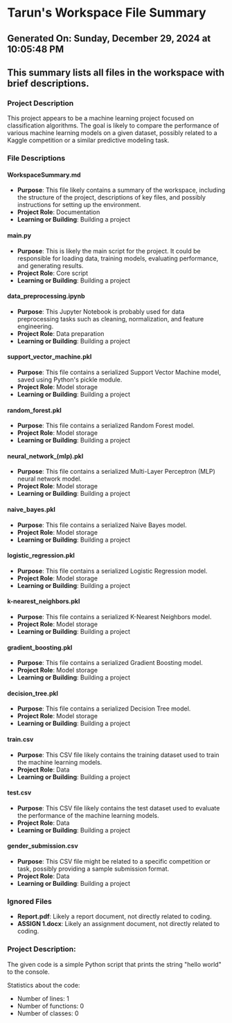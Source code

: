 # Tarun's Workspace File Summary
## Generated On: Sunday, December 29, 2024 at 10:05:48 PM
This summary lists all files in the workspace with brief descriptions.
---
### Project Description
This project appears to be a machine learning project focused on classification algorithms. The goal is likely to compare the performance of various machine learning models on a given dataset, possibly related to a Kaggle competition or a similar predictive modeling task.

### File Descriptions

#### WorkspaceSummary.md
- **Purpose**: This file likely contains a summary of the workspace, including the structure of the project, descriptions of key files, and possibly instructions for setting up the environment.
- **Project Role**: Documentation
- **Learning or Building**: Building a project

#### main.py
- **Purpose**: This is likely the main script for the project. It could be responsible for loading data, training models, evaluating performance, and generating results.
- **Project Role**: Core script
- **Learning or Building**: Building a project

#### data_preprocessing.ipynb
- **Purpose**: This Jupyter Notebook is probably used for data preprocessing tasks such as cleaning, normalization, and feature engineering.
- **Project Role**: Data preparation
- **Learning or Building**: Building a project

#### support_vector_machine.pkl
- **Purpose**: This file contains a serialized Support Vector Machine model, saved using Python's pickle module.
- **Project Role**: Model storage
- **Learning or Building**: Building a project

#### random_forest.pkl
- **Purpose**: This file contains a serialized Random Forest model.
- **Project Role**: Model storage
- **Learning or Building**: Building a project

#### neural_network_(mlp).pkl
- **Purpose**: This file contains a serialized Multi-Layer Perceptron (MLP) neural network model.
- **Project Role**: Model storage
- **Learning or Building**: Building a project

#### naive_bayes.pkl
- **Purpose**: This file contains a serialized Naive Bayes model.
- **Project Role**: Model storage
- **Learning or Building**: Building a project

#### logistic_regression.pkl
- **Purpose**: This file contains a serialized Logistic Regression model.
- **Project Role**: Model storage
- **Learning or Building**: Building a project

#### k-nearest_neighbors.pkl
- **Purpose**: This file contains a serialized K-Nearest Neighbors model.
- **Project Role**: Model storage
- **Learning or Building**: Building a project

#### gradient_boosting.pkl
- **Purpose**: This file contains a serialized Gradient Boosting model.
- **Project Role**: Model storage
- **Learning or Building**: Building a project

#### decision_tree.pkl
- **Purpose**: This file contains a serialized Decision Tree model.
- **Project Role**: Model storage
- **Learning or Building**: Building a project

#### train.csv
- **Purpose**: This CSV file likely contains the training dataset used to train the machine learning models.
- **Project Role**: Data
- **Learning or Building**: Building a project

#### test.csv
- **Purpose**: This CSV file likely contains the test dataset used to evaluate the performance of the machine learning models.
- **Project Role**: Data
- **Learning or Building**: Building a project

#### gender_submission.csv
- **Purpose**: This CSV file might be related to a specific competition or task, possibly providing a sample submission format.
- **Project Role**: Data
- **Learning or Building**: Building a project

### Ignored Files
- **Report.pdf**: Likely a report document, not directly related to coding.
- **ASSIGN 1.docx**: Likely an assignment document, not directly related to coding. 
### Project Description:
 The given code is a simple Python script that prints the string "hello world" to the console. 

Statistics about the code:
- Number of lines: 1
- Number of functions: 0
- Number of classes: 0
